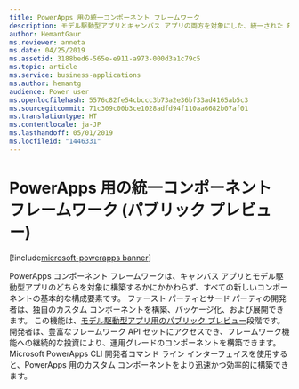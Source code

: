 ```yaml
---
title: PowerApps 用の統一コンポーネント フレームワーク
description: モデル駆動型アプリとキャンバス アプリの両方を対象にした、統一された PowerApps コンポーネント フレームワークです。
author: HemantGaur
ms.reviewer: anneta
ms.date: 04/25/2019
ms.assetid: 3188bed6-565e-e911-a973-000d3a1c79c5
ms.topic: article
ms.service: business-applications
ms.author: hemantg
audience: Power user
ms.openlocfilehash: 5576c82fe54cbccc3b73a2e36bf33ad4165ab5c3
ms.sourcegitcommit: 71c309c00b3ce1028adfd94f110aa6682b07af01
ms.translationtype: HT
ms.contentlocale: ja-JP
ms.lasthandoff: 05/01/2019
ms.locfileid: "1446331"
---
```

# <a name="one-unified-component-framework-for-powerapps-public-preview"></a>PowerApps 用の統一コンポーネント フレームワーク (パブリック プレビュー)

[!include[microsoft-powerapps banner](../includes/microsoft-powerapps.md)]

PowerApps コンポーネント フレームワークは、キャンバス アプリとモデル駆動型アプリのどちらを対象に構築するかにかかわらず、すべての新しいコンポーネントの基本的な構成要素です。 ファースト パーティとサード パーティの開発者は、独自のカスタム コンポーネントを構築、パッケージ化、および展開できます。 この機能は、[モデル駆動型アプリ用のパブリック プレビュー](https://aka.ms/pcfblog)段階です。 開発者は、豊富なフレームワーク API セットにアクセスでき、フレームワーク機能への継続的な投資により、運用グレードのコンポーネントを構築できます。 Microsoft PowerApps CLI 開発者コマンド ライン インターフェイスを使用すると、PowerApps 用のカスタム コンポーネントをより迅速かつ効率的に構築できます。
